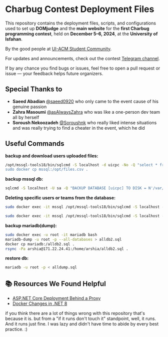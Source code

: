 # Charbug Contest Deployment Files

This repository contains the deployment files, scripts, and configurations used to set up **DOMjudge** and the **main website** for the **first Charbug programming contest**, held on **December 5–6, 2024**, at the **University of Isfahan**.

By the good people at [UI-ACM Student Community](https://t.me/ui_acm).

For updates and announcements, check out the contest [Telegram channel](https://t.me/CharBug).

If by any chance you find bugs or issues, feel free to open a pull request or issue — your feedback helps future organizers.

## Special Thanks to

- **Saeed Abadian** [@saeed0920](https://github.com/saeed0920) who only came to the event cause of his genuine passion 
- **Zahra Masoumi** [@asAlwaysZahra](https://github.com/asAlwaysZahra) who was like a one-person dev team all by herself
- **Soroush Nekoozadeh** [@Soroushnk](https://github.com/Soroushnk) who really liked intense situations and was really trying to find a cheater in the event, which he did

## Useful Commands

**backup and download users uploaded files:**

```bash
/opt/mssql-tools18/bin/sqlcmd -S localhost -d uicpc -No -Q "select * from Files" -o /opt/files.csv  -s","" -C -U sa -P YOUR_PASS
sudo docker cp mssql:/opt/files.csv .
```

**backup mssql db:**

```bash
sqlcmd -S localhost -U sa -Q "BACKUP DATABASE [uicpc] TO DISK = N'/var/opt/mssql/data/uicpcNov23.bak' WITH NOFORMAT, NOINIT, NAME = 'uicpc-full', SKIP, NOREWIND, NOUNLOAD, STATS = 10" -C
```

**Deleting specific users or teams from the database:**

```bash
sudo docker exec -it mssql /opt/mssql-tools18/bin/sqlcmd -S localhost -d uicpc -No -Q "delete FROM Teams WHERE Id=13;" -C -U sa

sudo docker exec -it mssql /opt/mssql-tools18/bin/sqlcmd -S localhost -d uicpc -No -Q "delete FROM Users WHERE TeamId=50;" -C -U sa
```

**backup mariadb(dump):**

```bash
sudo docker exec -u root -it mariadb bash
mariadb-dump -u root -p --all-databases > alldb2.sql
docker cp mariadb:/alldb2.sql .
rsync -Pa arshia@171.22.24.41:/home/arshia/alldb2.sql .
```

**restore db:**

```bash
mariadb -u root -p < alldump.sql
```

## 📚 Resources We Found Helpful

- [ASP.NET Core Deployment Behind a Proxy](https://learn.microsoft.com/en-us/aspnet/core/host-and-deploy/proxy-load-balancer?view=aspnetcore-8.0)
- [Docker Changes in .NET 8](https://andrewlock.net/exploring-the-dotnet-8-preview-updates-to-docker-images-in-dotnet-8/)

if you think there are a lot of things wrong with this repository that's because it is.
but from a "if it runs don't touch it" standpoint, well, it runs. And it runs just fine. I was lazy and didn't have time to abide by every best practice. :)
